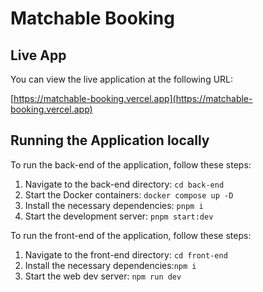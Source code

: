# Matchable Booking

## Live App

You can view the live application at the following URL:

[https://matchable-booking.vercel.app](https://matchable-booking.vercel.app)


## Running the Application locally

To run the back-end of the application, follow these steps:

1. Navigate to the back-end directory:
   ```cd back-end```
2. Start the Docker containers:
   ```docker compose up -D```
3. Install the necessary dependencies:
   ```pnpm i```
4. Start the development server:
   ```pnpm start:dev```

To run the front-end of the application, follow these steps:

1. Navigate to the front-end directory: ```cd front-end```
3. Install the necessary dependencies:```npm i```
2. Start the web dev server: ```npm run dev```
